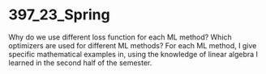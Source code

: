 # 397_23_Spring
 Why do we use different loss function for each ML method? Which optimizers are used for different ML methods? For each ML method, I give specific mathematical examples in, using the knowledge of linear algebra I learned in the second half of the semester.
